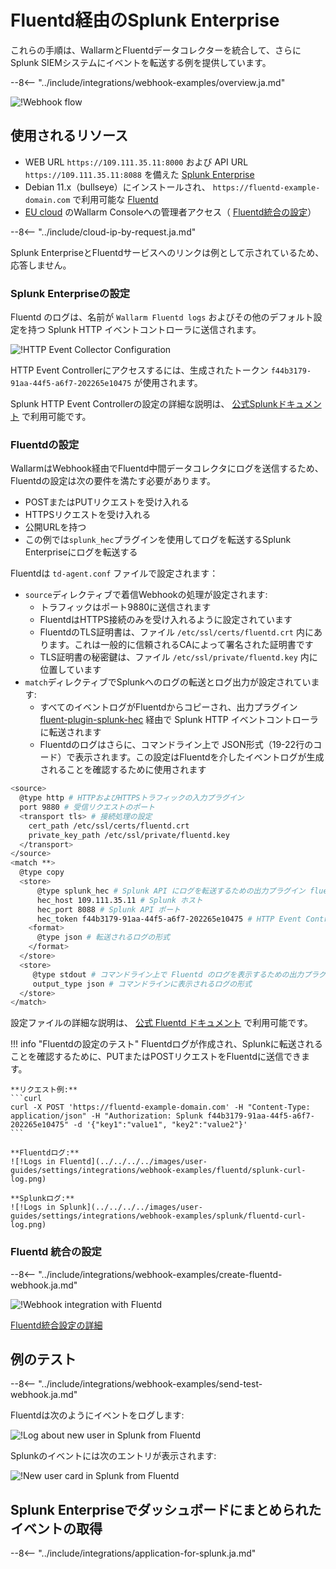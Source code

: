 [splunk-dashboard-by-wallarm-img]: ../../../../images/user-guides/settings/integrations/splunk-dashboard-by-wallarm.png

# Fluentd経由のSplunk Enterprise

これらの手順は、WallarmとFluentdデータコレクターを統合して、さらにSplunk SIEMシステムにイベントを転送する例を提供しています。

--8<-- "../include/integrations/webhook-examples/overview.ja.md"

![!Webhook flow](../../../../images/user-guides/settings/integrations/webhook-examples/fluentd/splunk-scheme.png)

## 使用されるリソース

* WEB URL `https://109.111.35.11:8000` および API URL `https://109.111.35.11:8088` を備えた [Splunk Enterprise](#splunk-enterprise-configuration)
* Debian 11.x（bullseye）にインストールされ、 `https://fluentd-example-domain.com` で利用可能な [Fluentd](#fluentd-configuration)
* [EU cloud](https://my.wallarm.com) のWallarm Consoleへの管理者アクセス（ [Fluentd統合の設定](#configuration-of-fluentd-integration)）

--8<-- "../include/cloud-ip-by-request.ja.md"

Splunk EnterpriseとFluentdサービスへのリンクは例として示されているため、応答しません。

### Splunk Enterpriseの設定

Fluentd のログは、名前が `Wallarm Fluentd logs` およびその他のデフォルト設定を持つ Splunk HTTP イベントコントローラに送信されます。

![!HTTP Event Collector Configuration](../../../../images/user-guides/settings/integrations/webhook-examples/splunk/fluentd-setup.png)

HTTP Event Controllerにアクセスするには、生成されたトークン `f44b3179-91aa-44f5-a6f7-202265e10475` が使用されます。

Splunk HTTP Event Controllerの設定の詳細な説明は、 [公式Splunkドキュメント](https://docs.splunk.com/Documentation/Splunk/8.0.5/Data/UsetheHTTPEventCollector) で利用可能です。

### Fluentdの設定

WallarmはWebhook経由でFluentd中間データコレクタにログを送信するため、Fluentdの設定は次の要件を満たす必要があります。

* POSTまたはPUTリクエストを受け入れる
* HTTPSリクエストを受け入れる
* 公開URLを持つ
* この例では`splunk_hec`プラグインを使用してログを転送するSplunk Enterpriseにログを転送する

Fluentdは `td-agent.conf` ファイルで設定されます：

* `source`ディレクティブで着信Webhookの処理が設定されます:
    * トラフィックはポート9880に送信されます
    * FluentdはHTTPS接続のみを受け入れるように設定されています
    * FluentdのTLS証明書は、ファイル `/etc/ssl/certs/fluentd.crt` 内にあります。これは一般的に信頼されるCAによって署名された証明書です
    * TLS証明書の秘密鍵は、ファイル `/etc/ssl/private/fluentd.key` 内に位置しています
* `match`ディレクティブでSplunkへのログの転送とログ出力が設定されています:
    * すべてのイベントログがFluentdからコピーされ、出力プラグイン [fluent-plugin-splunk-hec](https://github.com/splunk/fluent-plugin-splunk-hec) 経由で Splunk HTTP イベントコントローラに転送されます
    * Fluentdのログはさらに、コマンドライン上で JSON形式（19-22行のコード）で表示されます。この設定はFluentdを介したイベントログが生成されることを確認するために使用されます

```bash linenums="1"
<source>
  @type http # HTTPおよびHTTPSトラフィックの入力プラグイン
  port 9880 # 受信リクエストのポート
  <transport tls> # 接続処理の設定
    cert_path /etc/ssl/certs/fluentd.crt
    private_key_path /etc/ssl/private/fluentd.key
  </transport>
</source>
<match **>
  @type copy
  <store>
      @type splunk_hec # Splunk API にログを転送するための出力プラグイン fluent-plugin-splunk-hec を経由した HTTP Event Controller
      hec_host 109.111.35.11 # Splunk ホスト
      hec_port 8088 # Splunk API ポート
      hec_token f44b3179-91aa-44f5-a6f7-202265e10475 # HTTP Event Controller トークン
    <format>
      @type json # 転送されるログの形式
    </format>
  </store>
  <store>
     @type stdout # コマンドライン上で Fluentd のログを表示するための出力プラグイン
     output_type json # コマンドラインに表示されるログの形式
  </store>
</match>
```

設定ファイルの詳細な説明は、 [公式 Fluentd ドキュメント](https://docs.fluentd.org/configuration/config-file) で利用可能です。

!!! info "Fluentdの設定のテスト"
    Fluentdログが作成され、Splunkに転送されることを確認するために、PUTまたはPOSTリクエストをFluentdに送信できます。

    **リクエスト例:**
    ```curl
    curl -X POST 'https://fluentd-example-domain.com' -H "Content-Type: application/json" -H "Authorization: Splunk f44b3179-91aa-44f5-a6f7-202265e10475" -d '{"key1":"value1", "key2":"value2"}'
    ```

    **Fluentdログ:**
    ![!Logs in Fluentd](../../../../images/user-guides/settings/integrations/webhook-examples/fluentd/splunk-curl-log.png)

    **Splunkログ:**
    ![!Logs in Splunk](../../../../images/user-guides/settings/integrations/webhook-examples/splunk/fluentd-curl-log.png)

### Fluentd 統合の設定

--8<-- "../include/integrations/webhook-examples/create-fluentd-webhook.ja.md"

![!Webhook integration with Fluentd](../../../../images/user-guides/settings/integrations/add-fluentd-integration.png)

[Fluentd統合設定の詳細](../fluentd.ja.md)

## 例のテスト

--8<-- "../include/integrations/webhook-examples/send-test-webhook.ja.md"

Fluentdは次のようにイベントをログします:

![!Log about new user in Splunk from Fluentd](../../../../images/user-guides/settings/integrations/webhook-examples/fluentd/splunk-user-log.png)

Splunkのイベントには次のエントリが表示されます:

![!New user card in Splunk from Fluentd](../../../../images/user-guides/settings/integrations/webhook-examples/splunk/fluentd-user.png)

## Splunk Enterpriseでダッシュボードにまとめられたイベントの取得

--8<-- "../include/integrations/application-for-splunk.ja.md"